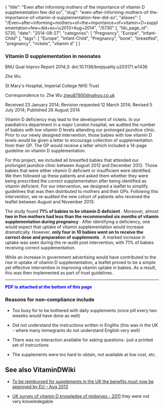 {
    "title": "Even after informing mothers of the importance of vitamin D supplementation few did so",
    "slug": "even-after-informing-mothers-of-the-importance-of-vitamin-d-supplementation-few-did-so",
    "aliases": [
        "/Even+after+informing+mothers+of+the+importance+of+vitamin+D+supplementation+few+did+so+\u2013+Aug+2014",
        "/5730"
    ],
    "tiki_page_id": 5730,
    "date": "2014-08-27",
    "categories": [
        "Pregnancy",
        "Europe",
        "Infant-Child"
    ],
    "tags": [
        "Europe",
        "Infant-Child",
        "Pregnancy",
        "bone",
        "breastfed",
        "pregnancy",
        "rickets",
        "vitamin d"
    ]
}


### Vitamin D supplementation in neonates

BMJ Qual Improv Report 2014;3: doi:10.1136/bmjquality.u203171.w1436

Zhe Wu

St Mary's Hospital, Imperial College NHS Trust

Correspondence to: Zhe Wu zjwu87900@yahoo.co.uk

Received 23 January 2014; Revision requested 12 March 2014; Revised 5 July 2014; Published 26 August 2014

Vitamin D deficiency may lead to the development of rickets. In our paediatrics department in a major London hospital, we audited the number of babies with low vitamin D levels attending our prolonged jaundice clinic. Prior to our newly designed intervention, those babies with low vitamin D levels would be given a letter to encourage collection of supplementation from their GP. The GP would receive a letter which included a 14-page guideline on vitamin D supplementation.

For this project, we included all breastfed babies that attended our prolonged jaundice clinic between August 2012 and December 2012. Those babies that were either vitamin D deficient or insufficient were identified. We then followed up these patients and asked them whether they were being prescribed the correct supplementation after being identified as vitamin deficient. For our intervention, we designed a leaflet to simplify guidelines that was then distributed to mothers and their GPs. Following this intervention, we re-audited the new cohort of patients who received the leaflet between August and November 2013.

The study found  **71% of babies to be vitamin D deficient** . Moreover, almost  **two in five mothers had less than the recommended six months of vitamin supplementation during pregnancy** . After identifying a deficiency, one would expect that uptake of vitamin supplementation would increase dramatically. However,  **only four in 10 babies went on to receive the correct dose and preparation of supplements** . A marked increase in uptake was seen during the re-audit post intervention, with 71% of babies receiving correct supplementation.

While an increase in government advertising would have contributed to the rise in uptake of vitamin D supplementation, a leaflet proved to be a simple yet effective intervention in improving vitamin uptake in babies. As a result, this was then implemented as part of trust guidelines.

---

 **<span style="color:#00F;">PDF is attached at the bottom of this page</span>** 

### Reasons  for non-compliance include

* Too busy for to be bothered with daily supplements (once pill every two weeeks would have done as well)

* Did not understand the instructions written in Englihs (this was in the UK - where many immegrants do not understand English very well)

* There was no interaction available for asking questions- just a printed set of instructions

* The supplements were too hard to obtain, not available at low cost, etc.

## See also VitaminDWiki

* [To be reimbursed for supplements in the UK the benefits must now be approved by EU – Aug 2013](/posts/to-be-reimbursed-for-supplements-in-the-uk-the-benefits-must-now-be-approved-by-eu)

* [UK survey of vitamin D knowledge of midwives - 2011](/posts/uk-survey-of-vitamin-d-knowledge-of-midwives-2011) they were not very knowledegable